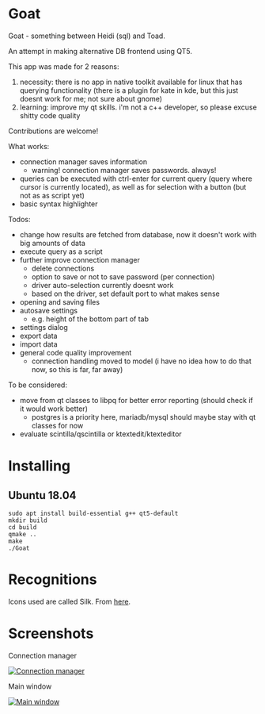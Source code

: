 # Goat

Goat - something between Heidi (sql) and Toad.

An attempt in making alternative DB frontend using QT5.

This app was made for 2 reasons:
1. necessity: there is no app in native toolkit available for linux that has querying functionality (there is a plugin for kate in kde, but this just doesnt work for me; not sure about gnome)
2. learning: improve my qt skills. i'm not a c++ developer, so please excuse shitty code quality

Contributions are welcome!

What works:
- connection manager saves information
    - warning! connection manager saves passwords. always!
- queries can be executed with ctrl-enter for current query (query where cursor is currently located), as well as for selection with a button (but not as as script yet)
- basic syntax highlighter

Todos:
- change how results are fetched from database, now it doesn't work with big amounts of data
- execute query as a script
- further improve connection manager
    - delete connections
    - option to save or not to save password (per connection)
    - driver auto-selection currently doesnt work
    - based on the driver, set default port to what makes sense
- opening and saving files
- autosave settings
    - e.g. height of the bottom part of tab
- settings dialog
- export data
- import data
- general code quality improvement
    - connection handling moved to model (i have no idea how to do that now, so this is far, far away)

To be considered:
- move from qt classes to libpq for better error reporting (should check if it would work better)
    - postgres is a priority here, mariadb/mysql should maybe stay with qt classes for now
- evaluate scintilla/qscintilla or ktextedit/ktexteditor

# Installing

## Ubuntu 18.04

```
sudo apt install build-essential g++ qt5-default
mkdir build
cd build
qmake ..
make
./Goat
```

# Recognitions

Icons used are called Silk. From [here](http://www.famfamfam.com/lab/icons/silk/).

# Screenshots

Connection manager

[![Connection manager](https://i.imgur.com/YCDsRwq.png)](https://i.imgur.com/YCDsRwq.png)

Main window

[![Main window](https://i.imgur.com/NJjdtkH.png)](https://i.imgur.com/NJjdtkH.png)
